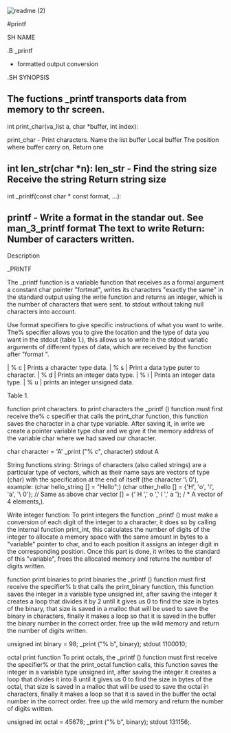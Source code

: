
![readme (2)](https://user-images.githubusercontent.com/77810195/111364526-57eb8500-865f-11eb-938f-76234a28ff23.jpg)




#printf

SH NAME

.B _printf

- formatted output conversion

.SH SYNOPSIS

The fuctions _printf transports data from memory to thr screen.
------------------------------------------------------------------
int print_char(va_list a, char *buffer, int index):

print_char - Print characters.
Name the list buffer  Local buffer The position where buffer carry on, Return one

int len_str(char *n):
len_str - Find the string size Receive the string  Return string size
------------------------------------------------------

int _printf(const char * const format, ...):

printf - Write a format in the standar out. See man_3_printf format The text to write Return: Number of caracters written.
----------------------------------------------------------------------------------------

Description

_PRINTF

The _printf function is a variable function that receives as a formal argument a constant char pointer "fortmat", writes its characters "exactly the same" in the standard output using the write function and returns an integer, which is the number of characters that were sent. to stdout without taking null characters into account.

Use format specifiers to give specific instructions of what you want to write. The% specifier allows you to give the location and the type of data you want in the stdout (table 1.), this allows us to write in the stdout variatic arguments of different types of data, which are received by the function after "format ".

| % c | Prints a character type data.
| % s | Print a data type puter to character.
| % d | Prints an integer data type.
| % i | Prints an integer data type.
| % u | prints an integer unsigned data.

Table 1.

function print characters.
to print characters the _printf () function must first receive the% c specifier that calls the print_char function, this function saves the character in a char type variable. After saving it, in write we create a pointer variable type char and we give it the memory address of the variable char where we had saved our character.

char character = 'A'
_print ("% c", character)
stdout A


String functions string:
Strings of characters (also called strings) are a particular type of vectors, which as their name says are vectors of type (char) with the specification at the end of itself (the character '\ 0'), example: (char hello_string [] = "Hello";) (char other_hello [] = {'H', 'o', 'l', 'a', '\ 0'}; // Same as above char vector [] = {' H ',' o ',' l ',' a '}; / * A vector of 4 elements,).

Write integer function:
To print integers the function _printf () must make a conversion of each digit of the integer to a character, it does so by calling the internal function print_int, this calculates the number of digits of the integer to allocate a memory space with the same amount in bytes to a "variable" pointer to char, and to each position it assigns an integer digit in the corresponding position. Once this part is done, it writes to the standard of this "variable", frees the allocated memory and returns the number of digits written.

function print binaries
to print binaries the _printf () function must first receive the specifier% b that calls the print_binary function, this function saves the integer in a variable type unsigned int, after saving the integer it creates a loop that divides it by 2 until it gives us 0 to find the size in bytes of the binary, that size is saved in a malloc that will be used to save the binary in characters, finally it makes a loop so that it is saved in the buffer
the binary number in the correct order. free up the wild memory and return the number of digits written.

unsigned int binary = 98;
_print ("% b", binary);
stdout 1100010;

octal print function
To print octals, the _printf () function must first receive the specifier% or that the print_octal function calls, this function saves the integer in a variable type unsigned int, after saving the integer it creates a loop that divides it into 8 until it gives us 0 to find the size in bytes of the octal, that size is saved in a malloc that will be used to save the octal in characters, finally it makes a loop so that it is saved in the buffer
the octal number in the correct order. free up the wild memory and return the number of digits written.

unsigned int octal = 45678;
_print ("% b", binary);
stdout 131156;.
